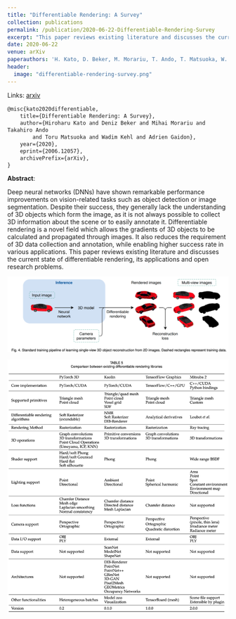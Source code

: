 ```yaml
---
title: "Differentiable Rendering: A Survey"
collection: publications
permalink: /publication/2020-06-22-Differentiable-Rendering-Survey
excerpt: "This paper reviews existing literature and discusses the current state of differentiable rendering, its applications, and open research problems."
date: 2020-06-22
venue: arXiv
paperauthors: 'H. Kato, D. Beker, M. Morariu, T. Ando, T. Matsuoka, W. Kehl, A. Gaidon'
header:
  image: "differentiable-rendering-survey.png"
---
```


Links: [arxiv](https://arxiv.org/abs/2006.12057)

    @misc{kato2020differentiable,
        title={Differentiable Rendering: A Survey},
        author={Hiroharu Kato and Deniz Beker and Mihai Morariu and Takahiro Ando
            and Toru Matsuoka and Wadim Kehl and Adrien Gaidon},
        year={2020},
        eprint={2006.12057},
        archivePrefix={arXiv},
    }

**Abstract**:

Deep neural networks (DNNs) have shown remarkable performance improvements on vision-related tasks such as object detection or image segmentation. Despite their success, they generally lack the understanding of 3D objects which form the image, as it is not always possible to collect 3D information about the scene or to easily annotate it. Differentiable rendering is a novel field which allows the gradients of 3D objects to be calculated and propagated through images. It also reduces the requirement of 3D data collection and annotation, while enabling higher success rate in various applications. This paper reviews existing literature and discusses the current state of differentiable rendering, its applications and open research problems.

![Differentiable rendering training overview](/images/differentiable-rendering-survey-2.png)

![Differentiable rendering libraries overview](/images/differentiable-rendering-survey-3.png)
